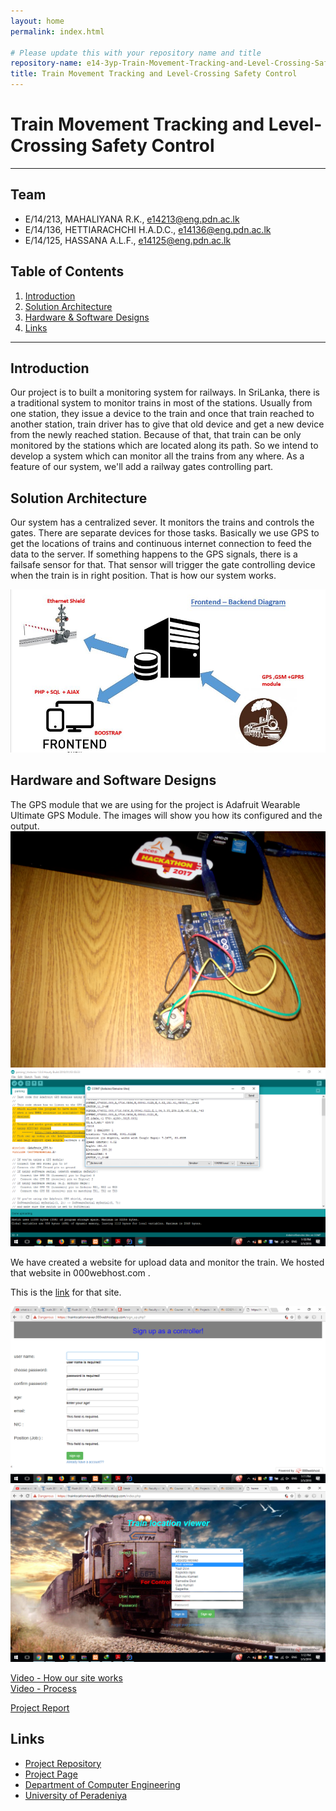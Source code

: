 ```yaml
---
layout: home
permalink: index.html

# Please update this with your repository name and title
repository-name: e14-3yp-Train-Movement-Tracking-and-Level-Crossing-Safety-Control
title: Train Movement Tracking and Level-Crossing Safety Control
---
```


[comment]: # "This is the standard layout for the project, but you can clean this and use your own template"

# Train Movement Tracking and Level-Crossing Safety Control

---

## Team
-  E/14/213, MAHALIYANA R.K., [e14213@eng.pdn.ac.lk](mailto:e14213@eng.pdn.ac.lk)
-  E/14/136, HETTIARACHCHI H.A.D.C., [e14136@eng.pdn.ac.lk](mailto:e14136@eng.pdn.ac.lk)
-  E/14/125, HASSANA A.L.F., [e14125@eng.pdn.ac.lk](mailto:e14125@eng.pdn.ac.lk)

## Table of Contents
1. [Introduction](#introduction)
2. [Solution Architecture](#solution-architecture )
3. [Hardware & Software Designs](#hardware-and-software-designs)
4. [Links](#links)

---

## Introduction

Our project is to built a monitoring system for railways. In SriLanka, there is a traditional system to monitor trains in most of the stations. Usually from one station, they issue a device to the train and once that train reached to another station, train driver has to give that old device and get a new device from the newly reached station. Because of that, that train can be only monitored by the stations which are located along its path. So we intend to develop a system which can monitor all the trains from any where. As a feature of our system, we'll add a railway gates controlling part. 

  



## Solution Architecture

Our system has a centralized sever. It monitors the trains and controls the gates. There are separate devices for those tasks. Basically we use GPS to get the locations of trains and continuous internet connection to feed the data to the server. If something happens to the GPS signals, there is a failsafe sensor for that. That sensor will trigger the gate controlling device when the train is in right position. That is how our system works.  

![Diagram](docs/data/images/5.JPG)

## Hardware and Software Designs

The GPS module that we are using for the project is Adafruit Wearable Ultimate GPS Module. The images will show you how its configured and the output.  
![GPS_module](docs/data/images/3.jpg)  
![Code](docs/data/images/4.png)  
  
We have created a website for upload data and monitor the train. We hosted that website in 000webhost.com . 

This is the [link](https://trainlocationviewer.000webhostapp.com) for that site.  

![image](docs/data/images/1.png)  
![image](docs/data/images/2.png)  

[Video - How our site works](https://youtu.be/p51krXkC2GI)  
[Video - Process](https://youtu.be/yUq7oLuPGLU)  
  
[Project Report](docs/data/documents/1.pdf)



## Links

- <a href = "https://github.com/cepdnaclk/e14-3yp-Train-Movement-Tracking-and-Level-Crossing-Safety-Control" target = "_blank">Project Repository</a>
- <a href = "https://cepdnaclk.github.io/e14-3yp-Train-Movement-Tracking-and-Level-Crossing-Safety-Control/" target = "_blank">Project Page</a>
- <a href = "http://www.ce.pdn.ac.lk/" target = "_blank">Department of Computer Engineering</a>
- <a href = "https://eng.pdn.ac.lk/" target = "_blank">University of Peradeniya</a>


[//]: # (Please refer this to learn more about Markdown syntax)
[//]: # (https://github.com/adam-p/markdown-here/wiki/Markdown-Cheatsheet)
